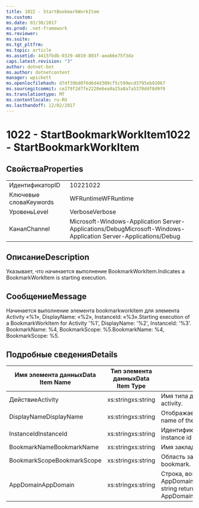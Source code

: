 ```yaml
---
title: 1022 - StartBookmarkWorkItem
ms.custom: 
ms.date: 03/30/2017
ms.prod: .net-framework
ms.reviewer: 
ms.suite: 
ms.tgt_pltfrm: 
ms.topic: article
ms.assetid: 4415fbdb-0329-4019-803f-aea66e75f3da
caps.latest.revision: "3"
author: dotnet-bot
ms.author: dotnetcontent
manager: wpickett
ms.openlocfilehash: d7df39bd0f6d6d4d309cf5c599ecd3795eb92067
ms.sourcegitcommit: ce279f2d7fe2220e6ea0a25a8a7a5370ddf8d9f0
ms.translationtype: MT
ms.contentlocale: ru-RU
ms.lasthandoff: 12/02/2017
---
```

# <a name="1022---startbookmarkworkitem"></a><span data-ttu-id="16f4d-102">1022 - StartBookmarkWorkItem</span><span class="sxs-lookup"><span data-stu-id="16f4d-102">1022 - StartBookmarkWorkItem</span></span>
## <a name="properties"></a><span data-ttu-id="16f4d-103">Свойства</span><span class="sxs-lookup"><span data-stu-id="16f4d-103">Properties</span></span>  
  
|||  
|-|-|  
|<span data-ttu-id="16f4d-104">Идентификатор</span><span class="sxs-lookup"><span data-stu-id="16f4d-104">ID</span></span>|<span data-ttu-id="16f4d-105">1022</span><span class="sxs-lookup"><span data-stu-id="16f4d-105">1022</span></span>|  
|<span data-ttu-id="16f4d-106">Ключевые слова</span><span class="sxs-lookup"><span data-stu-id="16f4d-106">Keywords</span></span>|<span data-ttu-id="16f4d-107">WFRuntime</span><span class="sxs-lookup"><span data-stu-id="16f4d-107">WFRuntime</span></span>|  
|<span data-ttu-id="16f4d-108">Уровень</span><span class="sxs-lookup"><span data-stu-id="16f4d-108">Level</span></span>|<span data-ttu-id="16f4d-109">Verbose</span><span class="sxs-lookup"><span data-stu-id="16f4d-109">Verbose</span></span>|  
|<span data-ttu-id="16f4d-110">Канал</span><span class="sxs-lookup"><span data-stu-id="16f4d-110">Channel</span></span>|<span data-ttu-id="16f4d-111">Microsoft-Windows-Application Server-Applications/Debug</span><span class="sxs-lookup"><span data-stu-id="16f4d-111">Microsoft-Windows-Application Server-Applications/Debug</span></span>|  
  
## <a name="description"></a><span data-ttu-id="16f4d-112">Описание</span><span class="sxs-lookup"><span data-stu-id="16f4d-112">Description</span></span>  
 <span data-ttu-id="16f4d-113">Указывает, что начинается выполнение BookmarkWorkItem.</span><span class="sxs-lookup"><span data-stu-id="16f4d-113">Indicates a BookmarkWorkItem is starting execution.</span></span>  
  
## <a name="message"></a><span data-ttu-id="16f4d-114">Сообщение</span><span class="sxs-lookup"><span data-stu-id="16f4d-114">Message</span></span>  
 <span data-ttu-id="16f4d-115">Начинается выполнение элемента bookmarkworkitem для элемента Activity «%1», DisplayName: «%2», InstanceId: «%3».</span><span class="sxs-lookup"><span data-stu-id="16f4d-115">Starting execution of a BookmarkWorkItem for Activity '%1', DisplayName: '%2', InstanceId: '%3'.</span></span>  <span data-ttu-id="16f4d-116">BookmarkName: %4, BookmarkScope: %5.</span><span class="sxs-lookup"><span data-stu-id="16f4d-116">BookmarkName: %4, BookmarkScope: %5.</span></span>  
  
## <a name="details"></a><span data-ttu-id="16f4d-117">Подробные сведения</span><span class="sxs-lookup"><span data-stu-id="16f4d-117">Details</span></span>  
  
|<span data-ttu-id="16f4d-118">Имя элемента данных</span><span class="sxs-lookup"><span data-stu-id="16f4d-118">Data Item Name</span></span>|<span data-ttu-id="16f4d-119">Тип элемента данных</span><span class="sxs-lookup"><span data-stu-id="16f4d-119">Data Item Type</span></span>|<span data-ttu-id="16f4d-120">Описание</span><span class="sxs-lookup"><span data-stu-id="16f4d-120">Description</span></span>|  
|--------------------|--------------------|-----------------|  
|<span data-ttu-id="16f4d-121">Действие</span><span class="sxs-lookup"><span data-stu-id="16f4d-121">Activity</span></span>|<span data-ttu-id="16f4d-122">xs:string</span><span class="sxs-lookup"><span data-stu-id="16f4d-122">xs:string</span></span>|<span data-ttu-id="16f4d-123">Имя типа действия.</span><span class="sxs-lookup"><span data-stu-id="16f4d-123">The type name of the activity.</span></span>|  
|<span data-ttu-id="16f4d-124">DisplayName</span><span class="sxs-lookup"><span data-stu-id="16f4d-124">DisplayName</span></span>|<span data-ttu-id="16f4d-125">xs:string</span><span class="sxs-lookup"><span data-stu-id="16f4d-125">xs:string</span></span>|<span data-ttu-id="16f4d-126">Отображаемое имя действия.</span><span class="sxs-lookup"><span data-stu-id="16f4d-126">The display name of the activity.</span></span>|  
|<span data-ttu-id="16f4d-127">InstanceId</span><span class="sxs-lookup"><span data-stu-id="16f4d-127">InstanceId</span></span>|<span data-ttu-id="16f4d-128">xs:string</span><span class="sxs-lookup"><span data-stu-id="16f4d-128">xs:string</span></span>|<span data-ttu-id="16f4d-129">Идентификатор экземпляра действия.</span><span class="sxs-lookup"><span data-stu-id="16f4d-129">The instance id of the activity.</span></span>|  
|<span data-ttu-id="16f4d-130">BookmarkName</span><span class="sxs-lookup"><span data-stu-id="16f4d-130">BookmarkName</span></span>|<span data-ttu-id="16f4d-131">xs:string</span><span class="sxs-lookup"><span data-stu-id="16f4d-131">xs:string</span></span>|<span data-ttu-id="16f4d-132">Имя закладки.</span><span class="sxs-lookup"><span data-stu-id="16f4d-132">The name of the bookmark.</span></span>|  
|<span data-ttu-id="16f4d-133">BookmarkScope</span><span class="sxs-lookup"><span data-stu-id="16f4d-133">BookmarkScope</span></span>|<span data-ttu-id="16f4d-134">xs:string</span><span class="sxs-lookup"><span data-stu-id="16f4d-134">xs:string</span></span>|<span data-ttu-id="16f4d-135">Область закладки.</span><span class="sxs-lookup"><span data-stu-id="16f4d-135">The scope of the bookmark.</span></span>|  
|<span data-ttu-id="16f4d-136">AppDomain</span><span class="sxs-lookup"><span data-stu-id="16f4d-136">AppDomain</span></span>|<span data-ttu-id="16f4d-137">xs:string</span><span class="sxs-lookup"><span data-stu-id="16f4d-137">xs:string</span></span>|<span data-ttu-id="16f4d-138">Строка, возвращаемая AppDomain.CurrentDomain.FriendlyName.</span><span class="sxs-lookup"><span data-stu-id="16f4d-138">The string returned by AppDomain.CurrentDomain.FriendlyName.</span></span>|
